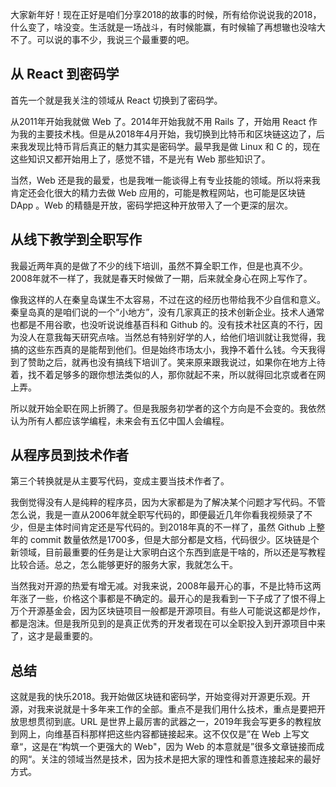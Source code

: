 
大家新年好！现在正好是咱们分享2018的故事的时候，所有给你说说我的2018，什么变了，啥没变。生活就是一场战斗，有时候能赢，有时候输了再想辙也没啥大不了。可以说的事不少，我说三个最重要的吧。


## 从 React 到密码学

首先一个就是我关注的领域从 React 切换到了密码学。

从2011年开始我就做 Web 了。2014年开始我就不用 Rails 了，开始用 React 作为我的主要技术栈。但是从2018年4月开始，我切换到比特币和区块链这边了，后来我发现比特币背后真正的魅力其实是密码学。最早我是做 Linux 和 C 的，现在这些知识又都开始用上了，感觉不错，不是光有 Web 那些知识了。


当然，Web 还是我的最爱，也是我唯一能谈得上有专业技能的领域。所以将来我肯定还会化很大的精力去做 Web 应用的，可能是教程网站，也可能是区块链 DApp 。Web 的精髓是开放，密码学把这种开放带入了一个更深的层次。


## 从线下教学到全职写作

我最近两年真的是做了不少的线下培训，虽然不算全职工作，但是也真不少。2008年就不一样了，我就是春天时候做了一期，后来就全身心在网上写作了。

像我这样的人在秦皇岛谋生不太容易，不过在这的经历也带给我不少自信和意义。秦皇岛真的是咱们说的一个“小地方”，没有几家真正的技术创新企业。技术人通常也都是不用谷歌，也没听说说维基百科和 Github 的。没有技术社区真的不行，因为没人在意我每天研究点啥。当然总有特别好学的人，给他们培训就让我觉得，我搞的这些东西真的是能帮到他们。但是始终市场太小，我挣不着什么钱。今天我得到了赞助之后，就再也没有搞线下培训了。笑来原来跟我说过，如果你在地方上待着，找不着足够多的跟你想法类似的人，那你就起不来，所以就得回北京或者在网上弄。

所以就开始全职在网上折腾了。但是我服务初学者的这个方向是不会变的。我依然认为所有人都应该学编程，未来会有五亿中国人会编程。

## 从程序员到技术作者

第三个转换就是从主要写代码，变成主要当技术作者了。

我倒觉得没有人是纯粹的程序员，因为大家都是为了解决某个问题才写代码。不管怎么说，我是一直从2006年就全职写代码的，即便最近几年你看我视频录了不少，但是主体时间肯定还是写代码的。到2018年真的不一样了，虽然 Github 上整年的 commit 数量依然是1700多，但是大部分都是文档，代码很少。区块链是个新领域，目前最重要的任务是让大家明白这个东西到底是干啥的，所以还是写教程比较合适。总之，怎么能够更好的服务大家，我就怎么干。

当然我对开源的热爱有增无减。对我来说，2008年最开心的事，不是比特币这两年涨了一些，价格这个事都是不确定的。最开心的是我看到一下子成了了恨不得上万个开源基金会，因为区块链项目一般都是开源项目。有些人可能说这都是炒作，都是泡沫。但是我所见到的是真正优秀的开发者现在可以全职投入到开源项目中来了，这才是最重要的。

## 总结
这就是我的快乐2018。我开始做区块链和密码学，开始变得对开源更乐观。开源，对我来说就是十多年来工作的全部。重点不是我们用什么技术，重点是要把开放思想贯彻到底。URL 是世界上最厉害的武器之一，2019年我会写更多的教程放到网上，向维基百科那样把这些内容都链接起来。这不仅仅是”在 Web 上写文章“，这是在“构筑一个更强大的 Web"，因为 Web 的本意就是”很多文章链接而成的网“。关注的领域当然是技术，因为技术是把大家的理性和善意连接起来的最好方式。
